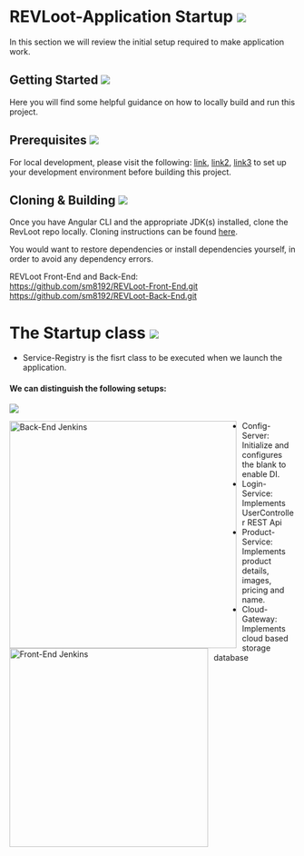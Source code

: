 # REVLoot-Application Startup <img src="https://img.shields.io/badge/RevLoot-Startup-orange"/>
In this section we will review the initial setup required to make application work.

## Getting Started  <img src="https://img.shields.io/badge/Ready-Set%20%26%20Go-brightgreen"/>
Here you will find some helpful guidance on how to locally build and run this project.

## Prerequisites  <img src="https://img.shields.io/badge/RevLoot-Requirement-critical"/>
For local development, please visit the following: [link](https://www.jetbrains.com/idea/download/#section=windows), [link2](https://start.spring.io/), [link3](https://code.visualstudio.com/download) to set up your development environment before building this project.

## Cloning & Building <img src="https://img.shields.io/badge/RevLoot-Build-success"/>
Once you have Angular CLI and the appropriate JDK(s) installed, clone the RevLoot repo locally. Cloning instructions can be found [here](https://docs.github.com/en/repositories/creating-and-managing-repositories/cloning-a-repository).

You would want to restore dependencies or install dependencies yourself, in order to avoid any dependency errors. 

REVLoot Front-End and Back-End:  
https://github.com/sm8192/REVLoot-Front-End.git  
https://github.com/sm8192/REVLoot-Back-End.git


# The Startup class  <img src="https://img.shields.io/badge/RevLoot-Start-blue"/>
- Service-Registry is the fisrt class to be executed when we launch the application.

#### We can distinguish the following setups:   
<img src="https://img.shields.io/badge/RevLoot-Setups-lightgrey"/>  

<img src="https://media.discordapp.net/attachments/958080472615899188/960984413129277490/unknown.png?width=1141&height=607"
 alt="Back-End Jenkins"
 style="float: left; margin-right: 10px" 
 width="400"/>   <img src="https://media.discordapp.net/attachments/958080472615899188/960996033788272661/unknown.png?width=1009&height=606"
 alt="Front-End Jenkins"
 style="float: left; margin-right: 10px" 
  width="350"/>                    
- Config-Server: Initialize and configures the blank to enable DI.
- Login-Service: Implements UserController REST Api
- Product-Service: Implements product details, images, pricing and name.
- Cloud-Gateway: Implements cloud based storage database 


